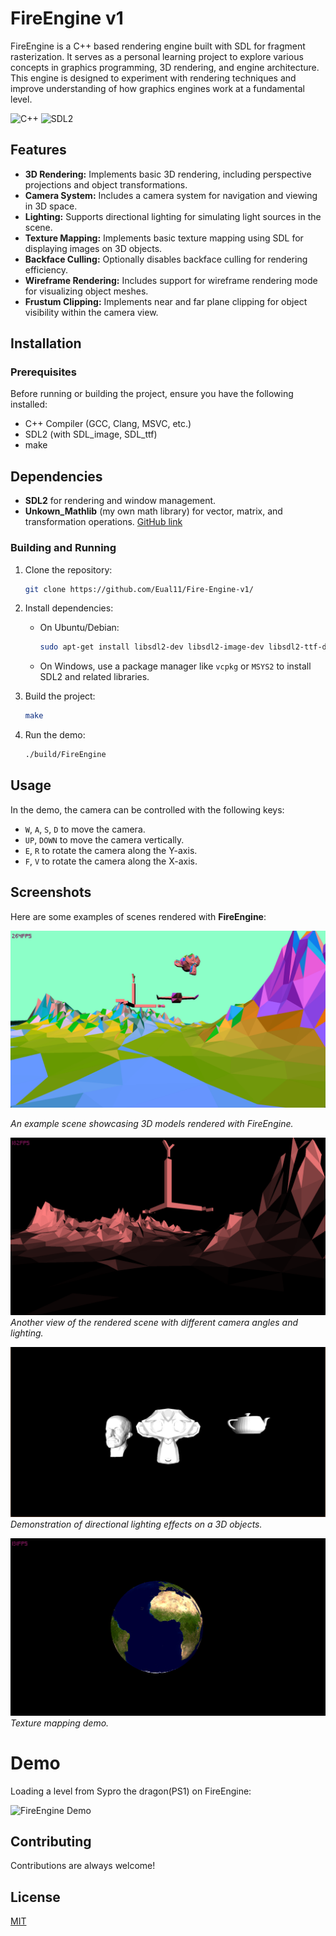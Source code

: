 
# FireEngine v1
FireEngine is a C++ based rendering engine built with SDL for fragment rasterization. It serves as a personal learning project to explore various concepts in graphics programming, 3D rendering, and engine architecture. This engine is designed to experiment with rendering techniques and improve understanding of how graphics engines work at a fundamental level.

![C++](https://img.shields.io/badge/C%2B%2B-%231572B6.svg?style=flat&logo=c%2B%2B&logoColor=white)
![SDL2](https://img.shields.io/badge/SDL2-%2333CCFF.svg?style=flat&logo=SDL&logoColor=white)

## Features

- **3D Rendering:** Implements basic 3D rendering, including perspective projections and object transformations.
- **Camera System:** Includes a camera system for navigation and viewing in 3D space.
- **Lighting:** Supports directional lighting for simulating light sources in the scene.
- **Texture Mapping:** Implements basic texture mapping using SDL for displaying images on 3D objects.
- **Backface Culling:** Optionally disables backface culling for rendering efficiency.
- **Wireframe Rendering:** Includes support for wireframe rendering mode for visualizing object meshes.
- **Frustum Clipping:** Implements near and far plane clipping for object visibility within the camera view.


## Installation

### Prerequisites
Before running or building the project, ensure you have the following installed:
- C++ Compiler (GCC, Clang, MSVC, etc.)
- SDL2 (with SDL_image, SDL_ttf)
- make
## Dependencies
- **SDL2** for rendering and window management.
- **Unkown_Mathlib** (my own math library) for vector, matrix, and transformation operations. [GitHub link](https://github.com/Eual11/Unkown_Mathlib)
### Building and Running

1. Clone the repository:
    ```bash
    git clone https://github.com/Eual11/Fire-Engine-v1/
    ```

2. Install dependencies:
    - On Ubuntu/Debian:
      ```bash
      sudo apt-get install libsdl2-dev libsdl2-image-dev libsdl2-ttf-dev
      ```

    - On Windows, use a package manager like `vcpkg` or `MSYS2` to install SDL2 and related libraries.

3. Build the project:
    ```bash
    make
    ```

4. Run the demo:
    ```bash
    ./build/FireEngine
    ```
## Usage
In the demo, the camera can be controlled with the following keys:
- `W`, `A`, `S`, `D` to move the camera.
- `UP`, `DOWN` to move the camera vertically.
- `E`, `R` to rotate the camera along the Y-axis.
- `F`, `V` to rotate the camera along the X-axis.


## Screenshots

Here are some examples of scenes rendered with **FireEngine**:

![Rendering Example 1](./snapshots/5-29-2024/Screenshot%202024-05-29%20014928.png)

*An example scene showcasing 3D models rendered with FireEngine.*

![Rendering Example 2](./snapshots/5-29-2024/Screenshot%202024-05-29%20011831.png)
*Another view of the rendered scene with different camera angles and lighting.*

![Lighting and Shadows](./snapshots/5-29-2024/Screenshot%202024-12-04%20120849.png)
*Demonstration of directional lighting effects on a 3D objects.*

![Texturing objects](./snapshots/6-5-2024/Screenshot%202024-06-05%20005736.png)
*Texture mapping demo.*

# Demo
Loading a level from Sypro the dragon(PS1) on FireEngine:

![FireEngine Demo](./snapshots/demo_vids/demo.gif)


## Contributing

Contributions are always welcome!



## License

[MIT](https://choosealicense.com/licenses/mit/)

